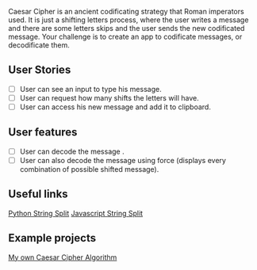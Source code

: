 
Caesar Cipher is an ancient codificating strategy that Roman imperators used. It is just a shifting letters process, where the user writes a message and there are some letters skips and the user sends the new codificated message. Your challenge is to create an app to codificate messages, or decodificate them.

## User Stories

- [ ] User can see an input to type his message.
- [ ] User can request how many shifts the letters will have.
- [ ] User can access his new message and add it to clipboard.

## User features
- [ ] User can decode the message .
- [ ] User can also decode the message using force (displays every combination of possible shifted message).

## Useful links
[Python String Split](https://www.w3schools.com/python/ref_string_split.asp)
[Javascript String Split](https://developer.mozilla.org/pt-BR/docs/Web/JavaScript/Reference/Global_Objects/String/split)

## Example projects
[My own Caesar Cipher Algorithm](https://github.com/hugofolloni/100-days-of-code-challenge/blob/main/000/cypher.py)
